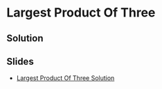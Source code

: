 
# Largest Product Of Three

## Solution


## Slides

* [Largest Product Of Three Solution](https://docs.google.com/a/hackreactor.com/presentation/d/1JEZ3iCb5eHKsc2E3rnYfJXmuUYDyWn8fV0d9pbv5L18/embed?start=false&loop=false&delayms=3000)
